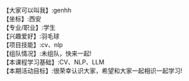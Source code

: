 【大家可以叫我】:genhh    
【坐标】:西安    
【专业/职业】:学生    
【兴趣爱好】:羽毛球    
【项目技能】:cv、nlp    
【组队情况】:未组队，快来一起!    
【本课程学习基础】:CV、NLP、LLM    
【本期活动目标】:很荣幸认识大家，希望和大家一起相识一起学习! 
